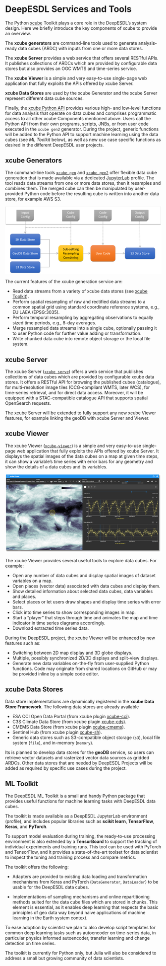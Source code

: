 # DeepESDL Services and Tools

The Python [xcube](https://xcube.readthedocs.io/) Toolkit plays a core role 
in the DeepESDL’s system design. Here we briefly introduce the key 
components of xcube to provide an overview.

The **xcube generators** are command-line tools used 
to generate analysis-ready data cubes (ARDC) with inputs from one or 
more data stores. 

The **xcube Server** provides a web service that offers several RESTful APIs. 
It publishes collections of ARDCs which are provided by configurable data 
stores but also provides an OGC WMTS and time-series service. 

The **xcube Viewer** is a simple and very easy-to-use single-page web 
application that fully exploits the APIs offered by xcube Server. 

 **xcube Data Stores** are used by the xcube Generator and the xcube Server 
represent different data cube sources. 
 
Finally, the [xcube Python API](https://xcube.readthedocs.io/en/latest/api.html) 
provides various high- and low-level functions for 
data analysis that operate on data cubes and comprises programmatic 
access to all other xcube Components mentioned above. 
Users call the Python API from their own programs, scripts, JNBs, 
or from user code executed in the `xcube gen2` generator. 
During the project, generic functions will be added to the Python API 
to support machine learning using the data cubes (see *ML Toolkit* below), 
as well as new use case specific functions as desired in the 
different DeepESDL user projects. 

## xcube Generators

The command-line tools 
[`xcube gen`](https://xcube.readthedocs.io/en/latest/cli/xcube_gen.html) and 
[`xcube gen2`](https://xcube.readthedocs.io/en/latest/cli/xcube_gen2.html)
offer flexible data cube generation 
that is made available via a dedicated [JupyterLab](../guide/jupyterlab.md) 
profile. The tool reads data streams from one or more data stores, 
then it resamples and combines them. The merged cube can then be 
manipulated by user-provided Python code before the resulting 
cube is written into another data store, for example AWS S3.

![xcube Generator schema](../img/ardc-gen.png)

The current features of the xcube generation service are:

* Read data streams from a variety of xcube data stores
  (see [xcube Toolkit](./services-and-tools.md)).
* Perform spatial resampling of raw and rectified data streams to 
  a common spatial grid using standard coordinate reference systems, e.g., 
  EU LAEA (EPSG:3035).
* Perform temporal resampling by aggregating observations to equally 
  sized time periods, e.g., 8-day averages. 
* Merge resampled data streams into a single cube, optionally 
  passing it to user Python code for further value adding or transformation.
* Write chunked data cube into remote object storage or the 
  local file system.


## xcube Server

The xcube Server 
([`xcube serve`](https://xcube.readthedocs.io/en/latest/cli/xcube_serve.html))
offers a web service that publishes collections of 
data cubes which are provided by configurable xcube data stores. 
It offers a RESTful API for browsing the published cubes (catalogue), 
for multi-resolution image tiles (OCG-compliant WMTS, later WCS), 
for time-series retrieval, and for direct data access. 
Moreover, it will be equipped with a STAC-compatible catalogue API that 
supports spatial OpenSearch requests. 

The xcube Server will be extended to fully support any new 
xcube Viewer features, for example linking the geoDB with 
xcube Server and Viewer.

## xcube Viewer

The xcube Viewer 
([`xcube-viewer`](https://github.com/xcube-dev/xcube-viewer))
is a simple and very easy-to-use single-page web application 
that fully exploits the APIs offered by xcube Server. It displays the 
spatial images of the data cubes on a map at given time steps,
it can show a variable’s time series with error bars for any geometry and 
show the details of a data cubes and its variables.

![xcube Viewer](../img/xcube-viewer-2.png)

The xcube Viewer provides several useful tools to explore data cubes. 
For example:

* Open any number of data cubes and display spatial images of dataset 
  variables on a map.
* Open places (vector data) associated with data cubes and display them.
* Show detailed information about selected data cubes, data variables 
  and places.
* Select places or let users draw shapes and display time series with 
  error bars.
* Click into time series to show corresponding images in map.
* Start a “player” that steps through time and animates the map and time  
  indicator in time series diagrams accordingly.
* Download extracted time series data.

During the DeepESDL project, the xcube Viewer will be enhanced by 
new features such as:

* Switching between 2D map display and 3D globe displays.
* Multiple, possibly synchronized 2D/3D displays and split-view displays.
* Generate new data variables on-the-fly from user-supplied Python functions.
  Code may originate from shared locations on GitHub or may be provided
  inline by a simple code editor.

## xcube Data Stores

Data store implementations are 
dynamically registered in the **xcube Data Store Framework**. 
The following data stores are already available

* ESA CCI Open Data Portal (from xcube plugin [xcube-cci](https://github.com/dcs4cop/xcube-cci)).
* C3S Climate Data Store (from xcube plugin [xcube-cds](https://github.com/dcs4cop/xcube-cds)).
* CMEMS Data Store (from xcube plugin [xcube-cmems](https://github.com/dcs4cop/xcube-cmems)).
* Sentinel Hub (from xcube plugin [xcube-sh](https://github.com/dcs4cop/xcube-sh)).
* Generic data stores such as S3-compatible object storage (`s3`), 
  local file system (`file`), and in-memory (`memory`).

Its is planned to develop data stores for the **geoDB** service, 
so users can retrieve vector datasets and rasterized vector data 
sources as gridded ARDCs. 
Other data stores that are needed by DeepESDL Projects will be added 
as required by specific use cases during the project.


## ML Toolkit

The DeepESDL ML Toolkit is a small and handy 
Python package that provides useful functions for machine learning tasks
with DeepESDL data cubes.

The toolkit is made available as a DeepESDL JupyterLab environment (profile), 
and includes popular libraries such as **scikit learn**, **TensorFlow**, 
**Keras**, and **PyTorch**.

To support model evaluation during training, the ready-to-use processing
environment is also extended by a **TensorBoard** to support the tracking of
individual experiments and training runs.
This tool can be used with PyTorch and TensorFlow, and it provides 
a state-of-the-art toolset for data scientist to inspect the tuning 
and training process and compare metrics.

The toolkit offers the following:

* Adapters are provided to existing data loading and transformation 
  mechanisms from Keras and PyTorch (`DataGenerator`, `DataLoader`) 
  to be usable for the DeepESDL data cubes. 

* Implementations of sampling mechanisms and online repartitioning methods 
  suited for the data cube files which are stored in chunks. 
  This element is essential, as it enables deep learning that respects 
  the basic principles of geo data way beyond naive applications of
  machine learning in the Earth system context. 

To ease adoption by scientist we plan to also develop script templates 
for common deep learning tasks such as autoencoder on time-series data, 
in particular physics informed autoencoder, transfer learning and change 
detection on time series.

The toolkit is currently for Python only, but Julia will also be 
considered to address a small but growing community of data scientists.

<!--
Please refer to the [ML Tools Documentation](../ml-tools/index.md)
for details.
-->
